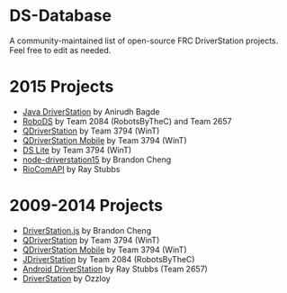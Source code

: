 # DS-Database
A community-maintained list of open-source FRC DriverStation projects. Feel free to edit as needed.

# 2015 Projects

- [Java DriverStation](https://github.com/anidev/frc-driverstation) by Anirudh Bagde
- [RoboDS](https://github.com/RobotsByTheC/RoboDS) by Team 2084 (RobotsByTheC) and Team 2657
- [QDriverStation](https://github.com/WinT-3794/QDriverStation) by Team 3794 (WinT)
- [QDriverStation Mobile](https://github.com/WinT-3794/QDriverStation-Mobile) by Team 3794 (WinT)
- [DS Lite](https://github.com/WinT-3794/DS-Lite) by Team 3794 (WinT)
- [node-driverstation15](https://github.com/gluxon/node-driverstation15) by Brandon Cheng
- [RioComAPI](https://github.com/raystubbs/RioComAPI) by Ray Stubbs

# 2009-2014 Projects

- [DriverStation.js](https://github.com/gluxon/DriverStation.js) by Brandon Cheng
- [QDriverStation](https://github.com/WinT-3794/QDriverStation) by Team 3794 (WinT)
- [QDriverStation Mobile](https://github.com/WinT-3794/QDriverStation-Mobile) by Team 3794 (WinT)
- [JDriverStation](https://github.com/RobotsByTheC/JDriverStation) by Team 2084 (RobotsByTheC)
- [Android DriverStation](https://github.com/raystubbs/Android-FRC-Driverstation) by Ray Stubbs (Team 2657)
- [DriverStation](https://github.com/ozzloy/frc-driver-station) by Ozzloy
